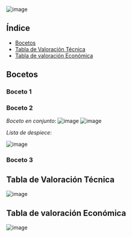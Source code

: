 

![image](https://github.com/Arianadextre/PROYECTO-DE-FUNBIO-1/assets/143019386/96d31fb6-1b95-4c66-a07a-bfc1a709cec6)


## Índice
- [Bocetos](#Bocetos)
- [Tabla de Valoración Técnica](#Tabla-de-Valoración-Técnica)
- [Tabla de valoración Económica](#Tabla-de-valoración-Económica)

## Bocetos
### Boceto 1

### Boceto 2
*Boceto en conjunto*:
![image](https://github.com/Arianadextre/PROYECTO-DE-FUNBIO-1/assets/143019275/242bb414-deb8-427d-8276-0ba64f1c886f)
![image](https://github.com/Arianadextre/PROYECTO-DE-FUNBIO-1/assets/143019275/b2fdc3a3-eb57-48c6-bcbe-ef757fa534dd)

*Lista de despiece*:

![image](https://github.com/Arianadextre/PROYECTO-DE-FUNBIO-1/assets/143019275/32dbf414-b559-4af9-8da9-cb69209a8ffb)


### Boceto 3


## Tabla de Valoración Técnica

![image](https://github.com/Arianadextre/PROYECTO-DE-FUNBIO-1/assets/143018597/a9a756e1-f5fc-43da-a6cc-7519a9f2aeed)


## Tabla de valoración Económica

![image](https://github.com/Arianadextre/PROYECTO-DE-FUNBIO-1/assets/143018597/d851120c-f9ec-4c5d-a71e-974af4c5332d)




